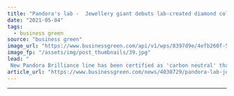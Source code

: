 ```yaml
---
title: "Pandora's lab -  Jewellery giant debuts lab-created diamond collection, vows to end use of mined diamonds"
date: "2021-05-04"
tags: 
  - business green
source: "business green"
image_url: "https://www.businessgreen.com/api/v1/wps/8397d9e/4efb260f-5d84-4637-8417-39da155aeed6/2/HIGH-RGB-SS21-PANDORA-BRILLIANCE-PRODUCT-YG-SILVER-10-RGB-185x114.jpg"
image_fp: "/assets/img/post_thumbnails/39.jpg"
lead: "
 New Pandora Brilliance line has been certified as 'carbon neutral' thanks to use of largely renewables-powered lab-created diamonds ..."
article_url: "https://www.businessgreen.com/news/4030729/pandora-lab-jewellery-giant-debuts-lab-created-diamond-collection-vows-end-mined-diamonds"
---
```


---
